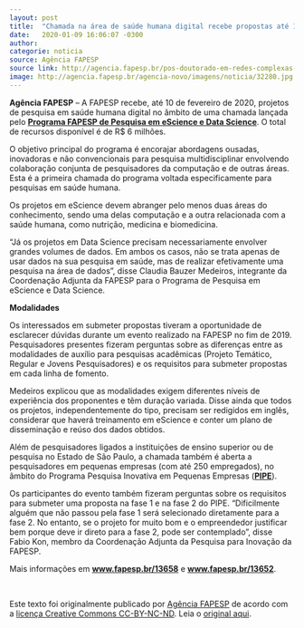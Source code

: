 ```yaml
---
layout: post
title:  "Chamada na área de saúde humana digital recebe propostas até 10 de fevereiro"
date:   2020-01-09 16:06:07 -0300
author: 
categorie: noticia
source: Agência FAPESP
source link: http://agencia.fapesp.br/pos-doutorado-em-redes-complexas-com-bolsa-da-fapesp/32281/
image: http://agencia.fapesp.br/agencia-novo/imagens/noticia/32280.jpg
---
```

<p><strong>Agência FAPESP</strong> – A FAPESP recebe, até 10 de fevereiro de 2020, projetos de pesquisa em saúde humana digital no âmbito de uma chamada lançada pelo <strong><a href="http://www.fapesp.br/escience" target="_blank">Programa FAPESP de Pesquisa em eScience e Data Science</a></strong>. O total de recursos disponível é de R$ 6 milhões.</p>

<p>O objetivo principal do programa é encorajar abordagens ousadas, inovadoras e não convencionais para pesquisa multidisciplinar envolvendo colaboração conjunta de pesquisadores da computação e de outras áreas. Esta é a primeira chamada do programa voltada especificamente para pesquisas em saúde humana.</p>

<p>Os projetos em eScience devem abranger pelo menos duas áreas do conhecimento, sendo uma delas computação e a outra relacionada com a saúde humana, como nutrição, medicina e biomedicina.</p>

<p>“Já os projetos em Data Science precisam necessariamente envolver grandes volumes de dados. Em ambos os casos, não se trata apenas de usar dados na sua pesquisa em saúde, mas de realizar efetivamente uma pesquisa na área de dados”, disse Claudia Bauzer Medeiros, integrante da Coordenação Adjunta da FAPESP para o Programa de Pesquisa em eScience e Data Science.</p>

<p><strong>Modalidades</strong></p>

<p>Os interessados em submeter propostas tiveram a oportunidade de esclarecer dúvidas durante um evento realizado na FAPESP no fim de 2019. Pesquisadores presentes fizeram perguntas sobre as diferenças entre as modalidades de auxílio para pesquisas acadêmicas (Projeto Temático, Regular e Jovens Pesquisadores) e os requisitos para submeter propostas em cada linha de fomento.</p>

<p>Medeiros explicou que as modalidades exigem diferentes níveis de experiência dos proponentes e têm duração variada. Disse ainda que todos os projetos, independentemente do tipo, precisam ser redigidos em inglês, considerar que haverá treinamento em eScience e conter um plano de disseminação e reúso dos dados obtidos.</p>

<p>Além de pesquisadores ligados a instituições de ensino superior ou de pesquisa no Estado de São Paulo, a chamada também é aberta a pesquisadores em pequenas empresas (com até 250 empregados), no âmbito do Programa Pesquisa Inovativa em Pequenas Empresas (<strong><a href="http://www.fapesp.br/pipe/" target="_blank">PIPE</a></strong>).</p>

<p>Os participantes do evento também fizeram perguntas sobre os requisitos para submeter uma proposta na fase 1 e na fase 2 do PIPE. “Dificilmente alguém que não passou pela fase 1 será selecionado diretamente para a fase 2. No entanto, se o projeto for muito bom e o empreendedor justificar bem porque deve ir direto para a fase 2, pode ser contemplado”, disse Fabio Kon, membro da Coordenação Adjunta da Pesquisa para Inovação da FAPESP.</p>

<p>Mais informações em <strong><a href="http://www.fapesp.br/13658" target="_blank">www.fapesp.br/13658</a></strong> e <strong><a href="http://www.fapesp.br/13652" target="_blank">www.fapesp.br/13652</a></strong>.<br />
 </p>
<br><p>Este texto foi originalmente publicado por <a href="http://agencia.fapesp.br/">Agência FAPESP</a> de acordo com a <a href="https://creativecommons.org/licenses/by-nd/4.0/">licença Creative Commons CC-BY-NC-ND</a>. Leia o <a href="http://agencia.fapesp.br/chamada-na-area-de-saude-humana-digital-recebe-propostas-ate-10-de-fevereiro/32280/" target="_blank">original aqui</a>.
